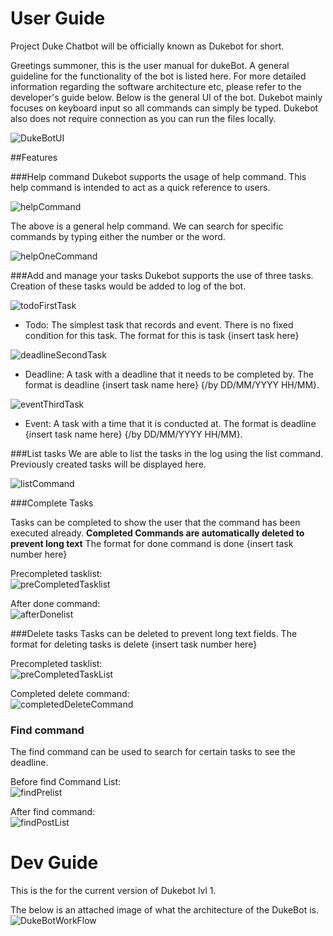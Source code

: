 # User Guide
Project Duke Chatbot will be officially known as Dukebot for short.



Greetings summoner, this is the user manual for dukeBot. A general guideline for
the functionality of the bot is listed here. For more detailed information regarding
the software architecture etc, please refer to the developer's guide below.
Below is the general UI of the bot. Dukebot mainly focuses on keyboard input so
all commands can simply be typed. Dukebot also does not require connection as you can run
the files locally.



![DukeBotUI](Ui.png)

##Features

###Help command
Dukebot supports the usage of help command. This help command is intended to act as a quick 
reference to users.

![helpCommand](./Assets/helpCommand.png)

The above is a general help command. We can search for specific commands by typing either the number
or the word.

![helpOneCommand](./Assets/helpOneCommand.png)

###Add and manage your tasks
Dukebot supports the use of three tasks. Creation of these tasks would be added to log 
of the bot.

![todoFirstTask](./Assets/todoFirstTask.png)
* Todo: The simplest task that records and event. There is no fixed condition for this 
task. The format for this is task {insert task here}


![deadlineSecondTask](./Assets/deadlineSecondTask.png)
* Deadline: A task with a deadline that it needs to be completed by. The format is 
deadline {insert task name here} {/by DD/MM/YYYY HH/MM}.


![eventThirdTask](./Assets/eventThirdTask.png)
* Event: A task with a time that it is conducted at. The format is 
deadline {insert task name here} {/by DD/MM/YYYY HH/MM}.

###List tasks
We are able to list the tasks in the log using the list command. Previously created tasks
will be displayed here.

![listCommand](./Assets/listCommand.png)

###Complete Tasks

Tasks can be completed to show the user that the command has been executed already.
**Completed Commands are automatically deleted to prevent long text**
The format for done command is done {insert task number here}

Precompleted tasklist:\
![preCompletedTasklist](./Assets/doneCommandAction.png)

After done command:\
![afterDonelist](./Assets/doneCompletedAction.png)

###Delete tasks
Tasks can be deleted to prevent long text fields. The format for deleting tasks is
delete {insert task number here}


Precompleted tasklist:\
![preCompletedTaskList](./Assets/deleteCommandAcknowledge.png)

Completed delete command:\
![completedDeleteCommand](./Assets/deleteCommandCompleted.png)


### Find command
The find command can be used to search for certain tasks to see the deadline.

Before find Command List:\
![findPrelist](./Assets/findPreList.png)

After find command:\
![findPostList](./Assets/findCommandCompleted.png)



# Dev Guide

This is the for the current version of Dukebot lvl 1.

The below is an attached image of what the architecture of the DukeBot is.
![DukeBotWorkFlow](Assets/DukeBotWorkFlow.png)
